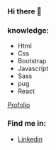 ### Hi there 👋
### knowledge:
- Html
- Css
- Bootstrap
- Javascript
- Sass
- pug
- React



[Profolio](ttps://maxhess22.github.io/portafolio/)

### Find me in:
- [Linkedin](https://www.linkedin.com/in/max-felipe-hess-alvarez-37414b1bb/)

